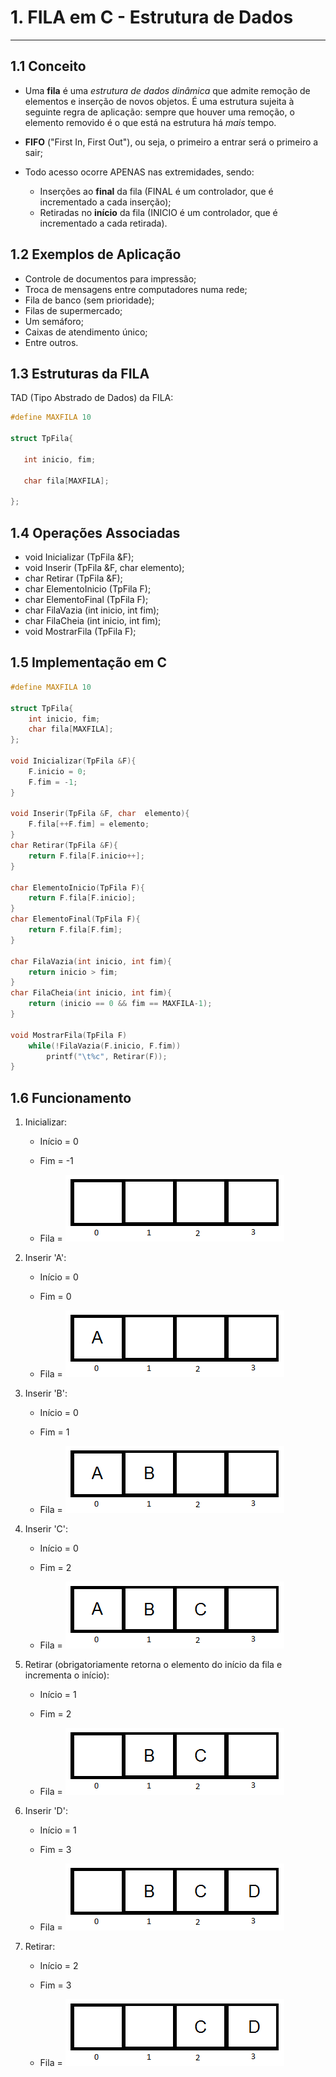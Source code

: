 # 1. FILA em C - Estrutura de Dados

***



## 1.1 Conceito

* Uma **fila** é uma *estrutura de dados dinâmica* que admite remoção de elementos e inserção de novos objetos. É uma estrutura sujeita à seguinte regra de aplicação: sempre que houver uma remoção, o elemento removido é o que está na estrutura há *mais* tempo.

* **FIFO** ("First In, First Out"), ou seja, o primeiro a entrar será o primeiro a sair;

* Todo acesso ocorre APENAS nas extremidades, sendo:

  * Inserções ao **final** da fila (FINAL é um controlador, que é incrementado a cada inserção);
  * Retiradas no **início** da fila (INICIO é um controlador, que é incrementado a cada retirada).



## 1.2 Exemplos de Aplicação

* Controle de documentos para impressão;
* Troca de mensagens entre computadores numa rede;
* Fila de banco (sem prioridade);
* Filas de supermercado;
* Um semáforo;
* Caixas de atendimento único;
* Entre outros.

## 1.3 Estruturas da FILA

TAD (Tipo Abstrado de Dados) da FILA:

```c
#define MAXFILA 10

struct TpFila{

​	int inicio, fim;

​	char fila[MAXFILA];

};
```



##  1.4 Operações Associadas

* void Inicializar (TpFila &F);
* void Inserir (TpFila &F, char elemento);
* char Retirar (TpFila &F);
* char ElementoInicio (TpFila F);
* char ElementoFinal (TpFila F);
* char FilaVazia (int inicio, int fim);
* char FilaCheia (int inicio, int fim);
* void MostrarFila (TpFila F);



## 1.5 Implementação em C

```c
#define MAXFILA 10

struct TpFila{
    int inicio, fim;
    char fila[MAXFILA];
};

void Inicializar(TpFila &F){
    F.inicio = 0;
    F.fim = -1;
}

void Inserir(TpFila &F, char  elemento){
    F.fila[++F.fim] = elemento;
}
char Retirar(TpFila &F){
    return F.fila[F.inicio++];
}

char ElementoInicio(TpFila F){
    return F.fila[F.inicio];
}
char ElementoFinal(TpFila F){
    return F.fila[F.fim];
}

char FilaVazia(int inicio, int fim){
    return inicio > fim;
}
char FilaCheia(int inicio, int fim){
    return (inicio == 0 && fim == MAXFILA-1);
}

void MostrarFila(TpFila F)
    while(!FilaVazia(F.inicio, F.fim))
        printf("\t%c", Retirar(F));
}
```

## 1.6 Funcionamento

1. Inicializar: 

   - Início = 0

   - Fim = -1

   - Fila = ![Fila 0](https://github.com/VitorGuilhermo/FILA-EstruturaDeDados/blob/master/Imagens/fila.png)

2. Inserir 'A':

   - Início = 0

   - Fim = 0

   - Fila = ![Fila 1](https://github.com/VitorGuilhermo/FILA-EstruturaDeDados/blob/master/Imagens/fila1.png)


3. Inserir 'B':

   - Início = 0

   - Fim = 1

   - Fila = ![Fila 2](https://github.com/VitorGuilhermo/FILA-EstruturaDeDados/blob/master/Imagens/fila2.png)

4. Inserir 'C':

   - Início = 0

   - Fim = 2

   - Fila = ![Fila 3](https://github.com/VitorGuilhermo/FILA-EstruturaDeDados/blob/master/Imagens/fila3.png)

5. Retirar (obrigatoriamente retorna o elemento do início da fila e incrementa o início):

   - Início = 1

   - Fim = 2

   - Fila = ![Fila 4](https://github.com/VitorGuilhermo/FILA-EstruturaDeDados/blob/master/Imagens/fila4.png)

6. Inserir 'D':

   - Início = 1

   - Fim = 3

   - Fila = ![Fila 5](https://github.com/VitorGuilhermo/FILA-EstruturaDeDados/blob/master/Imagens/fila5.png)

7. Retirar:

   - Início = 2

   - Fim = 3

   - Fila = ![Fila 6](https://github.com/VitorGuilhermo/FILA-EstruturaDeDados/blob/master/Imagens/fila6.png)
